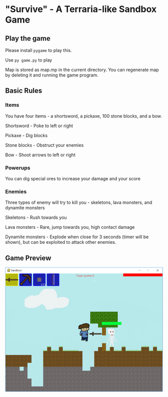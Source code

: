 # "Survive" - A Terraria-like Sandbox Game

## Play the game 

Please install ``pygame`` to play this.

Use `` py game.py `` to play

Map is stored as map.mp in the current directory. You can regenerate map
by deleting it and running the game program.

## Basic Rules

### Items

You have four items - a shortsword, a pickaxe, 100 stone blocks, and a bow.

Shortsword - Poke to left or right

Pickaxe - Dig blocks

Stone blocks - Obstruct your enemies

Bow - Shoot arrows to left or right

### Powerups

You can dig special ores to increase your damage and your score

### Enemies

Three types of enemy will try to kill you - skeletons, lava monsters, and dynamite monsters

Skeletons - Rush towards you

Lava monsters - Rare, jump towards you, high contact damage

Dynamite monsters - Explode when close for 3 seconds (timer will be shown), but can be exploited to attack other enemies.

## Game Preview
![image](previews/preview.png)
